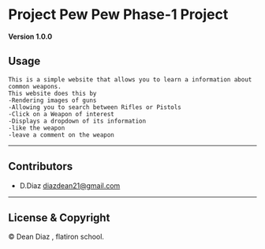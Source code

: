 # Project Pew Pew Phase-1 Project

**Version 1.0.0**
## Usage
```
This is a simple website that allows you to learn a information about common weapons.
This website does this by 
-Rendering images of guns
-Allowing you to search between Rifles or Pistols
-Click on a Weapon of interest
-Displays a dropdown of its information
-like the weapon
-leave a comment on the weapon
```
---
## Contributors 

- D.Diaz <diazdean21@gmail.com>
---
## License & Copyright

© Dean Diaz , flatiron school.
